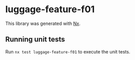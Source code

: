 # luggage-feature-f01

This library was generated with [Nx](https://nx.dev).

## Running unit tests

Run `nx test luggage-feature-f01` to execute the unit tests.
